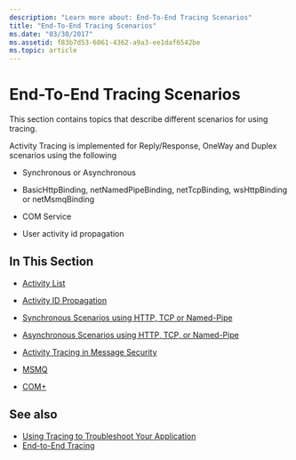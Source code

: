 ```yaml
---
description: "Learn more about: End-To-End Tracing Scenarios"
title: "End-To-End Tracing Scenarios"
ms.date: "03/30/2017"
ms.assetid: f83b7d53-6061-4362-a9a3-ee1daf6542be
ms.topic: article
---
```

# End-To-End Tracing Scenarios

This section contains topics that describe different scenarios for using tracing.  
  
 Activity Tracing is implemented for Reply/Response, OneWay and Duplex scenarios using the following  
  
- Synchronous or Asynchronous  
  
- BasicHttpBinding, netNamedPipeBinding, netTcpBinding, wsHttpBinding or netMsmqBinding  
  
- COM Service  
  
- User activity id propagation  
  
## In This Section  
  
- [Activity List](activity-list.md)  
  
- [Activity ID Propagation](activity-id-propagation.md)  
  
- [Synchronous Scenarios using HTTP, TCP or Named-Pipe](synchronous-scenarios-using-http-tcp-or-named-pipe.md)  
  
- [Asynchronous Scenarios using HTTP, TCP, or Named-Pipe](asynchronous-scenarios-using-http-tcp-or-named-pipe.md)  
  
- [Activity Tracing in Message Security](activity-tracing-in-message-security.md)  
  
- [MSMQ](msmq.md)  
  
- [COM+](com.md)  
  
## See also

- [Using Tracing to Troubleshoot Your Application](using-tracing-to-troubleshoot-your-application.md)
- [End-to-End Tracing](end-to-end-tracing.md)

